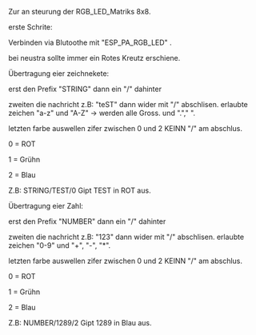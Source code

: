 Zur an steurung der RGB_LED_Matriks 8x8.

erste Schrite:

Verbinden via Blutoothe mit "ESP_PA_RGB_LED" .

bei neustra sollte immer ein Rotes Kreutz erschiene.



Übertragung eier zeichnekete:

  erst den Prefix "STRING" dann ein "/" dahinter
  
  zweiten die nachricht z.B: "teST" dann wider mit "/" abschlisen.
  erlaubte zeichen "a-z" und "A-Z" -> werden alle Gross. und "."," ".
  
  letzten farbe auswellen zifer zwischen 0 und 2 KEINN "/" am abschlus.
  
  0 = ROT 
  
  1 = Grühn
  
  2 = Blau
  
  Z.B: STRING/TEST/0
    Gipt TEST in ROT aus.
    
    
    
 Übertragung eier Zahl:
 
 erst den Prefix "NUMBER" dann ein "/" dahinter
 
  zweiten die nachricht z.B: "123" dann wider mit "/" abschlisen.
  erlaubte zeichen "0-9" und "+", "-", "*".
  
  letzten farbe auswellen zifer zwischen 0 und 2 KEINN "/" am abschlus.
  
  0 = ROT 
  
  1 = Grühn
  
  2 = Blau
  
  Z.B: NUMBER/1289/2       Gipt 1289 in Blau aus.
